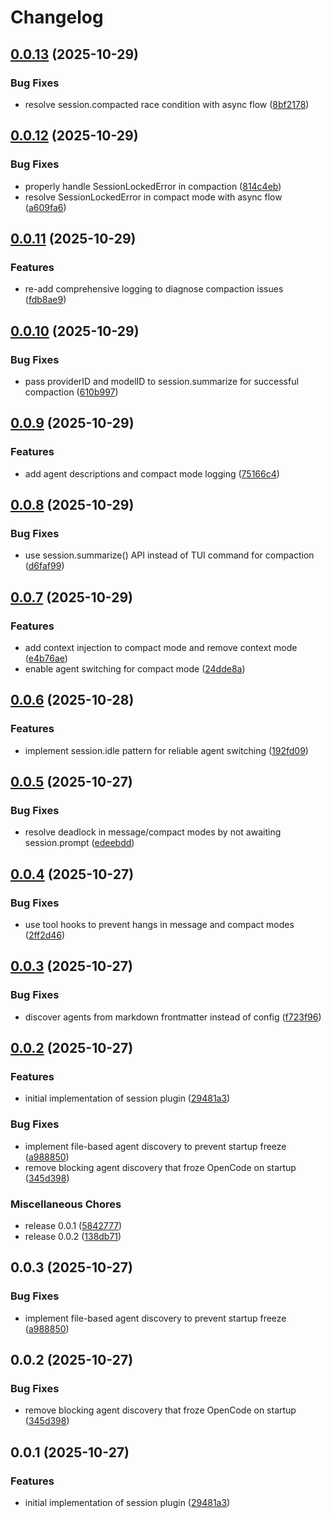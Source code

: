 # Changelog

## [0.0.13](https://github.com/malhashemi/opencode-sessions/compare/v0.0.12...v0.0.13) (2025-10-29)


### Bug Fixes

* resolve session.compacted race condition with async flow ([8bf2178](https://github.com/malhashemi/opencode-sessions/commit/8bf217817fb911b231626fb9bdc572aeaf523cd0))

## [0.0.12](https://github.com/malhashemi/opencode-sessions/compare/v0.0.11...v0.0.12) (2025-10-29)


### Bug Fixes

* properly handle SessionLockedError in compaction ([814c4eb](https://github.com/malhashemi/opencode-sessions/commit/814c4eba9db0c8737ec847f25cdf8875f946a112))
* resolve SessionLockedError in compact mode with async flow ([a609fa6](https://github.com/malhashemi/opencode-sessions/commit/a609fa6d74dfb8232cf3f4e2383f5fba22739657))

## [0.0.11](https://github.com/malhashemi/opencode-sessions/compare/v0.0.10...v0.0.11) (2025-10-29)


### Features

* re-add comprehensive logging to diagnose compaction issues ([fdb8ae9](https://github.com/malhashemi/opencode-sessions/commit/fdb8ae946f83f4a360350b4530d6896f155de69a))

## [0.0.10](https://github.com/malhashemi/opencode-sessions/compare/v0.0.9...v0.0.10) (2025-10-29)


### Bug Fixes

* pass providerID and modelID to session.summarize for successful compaction ([610b997](https://github.com/malhashemi/opencode-sessions/commit/610b997eb505deb73f02de7eec65a755ae31987a))

## [0.0.9](https://github.com/malhashemi/opencode-sessions/compare/v0.0.8...v0.0.9) (2025-10-29)


### Features

* add agent descriptions and compact mode logging ([75166c4](https://github.com/malhashemi/opencode-sessions/commit/75166c413f5ecaafb71d693dcc98e96edb08ab44))

## [0.0.8](https://github.com/malhashemi/opencode-sessions/compare/0.0.7...v0.0.8) (2025-10-29)


### Bug Fixes

* use session.summarize() API instead of TUI command for compaction ([d6faf99](https://github.com/malhashemi/opencode-sessions/commit/d6faf99da6bcf08a6a44796966d72af5dc92c61a))

## [0.0.7](https://github.com/malhashemi/opencode-sessions/compare/v0.0.6...v0.0.7) (2025-10-29)


### Features

* add context injection to compact mode and remove context mode ([e4b76ae](https://github.com/malhashemi/opencode-sessions/commit/e4b76aeeb070ef591b5535f6e63277cccd800542))
* enable agent switching for compact mode ([24dde8a](https://github.com/malhashemi/opencode-sessions/commit/24dde8a84efe15d73e3cbcb214ccd34286519860))

## [0.0.6](https://github.com/malhashemi/opencode-sessions/compare/v0.0.5...v0.0.6) (2025-10-28)


### Features

* implement session.idle pattern for reliable agent switching ([192fd09](https://github.com/malhashemi/opencode-sessions/commit/192fd092f5dc781d9959a0f38dfb42febe96d737))

## [0.0.5](https://github.com/malhashemi/opencode-sessions/compare/v0.0.4...v0.0.5) (2025-10-27)


### Bug Fixes

* resolve deadlock in message/compact modes by not awaiting session.prompt ([edeebdd](https://github.com/malhashemi/opencode-sessions/commit/edeebdd0a224ffaddd3c78a04b7f22bcf8595138))

## [0.0.4](https://github.com/malhashemi/opencode-sessions/compare/v0.0.3...v0.0.4) (2025-10-27)


### Bug Fixes

* use tool hooks to prevent hangs in message and compact modes ([2ff2d46](https://github.com/malhashemi/opencode-sessions/commit/2ff2d46c87b02e37cdb8c002e92b06961ebd9f46))

## [0.0.3](https://github.com/malhashemi/opencode-sessions/compare/v0.0.2...v0.0.3) (2025-10-27)


### Bug Fixes

* discover agents from markdown frontmatter instead of config ([f723f96](https://github.com/malhashemi/opencode-sessions/commit/f723f96621c0568dd989a344d272cd0bc78b2c08))

## [0.0.2](https://github.com/malhashemi/opencode-sessions/compare/v1.0.0...v0.0.2) (2025-10-27)


### Features

* initial implementation of session plugin ([29481a3](https://github.com/malhashemi/opencode-sessions/commit/29481a3ceb40fbd50a059b6e38e63816b1eb0bf8))


### Bug Fixes

* implement file-based agent discovery to prevent startup freeze ([a988850](https://github.com/malhashemi/opencode-sessions/commit/a9888508a7e58c67b43c28a634255309a243ed87))
* remove blocking agent discovery that froze OpenCode on startup ([345d398](https://github.com/malhashemi/opencode-sessions/commit/345d3983080ab8245a0c7d35290825a041aeeaf8))


### Miscellaneous Chores

* release 0.0.1 ([5842777](https://github.com/malhashemi/opencode-sessions/commit/5842777485dab1f14e919448a6a4b0b4544ca90b))
* release 0.0.2 ([138db71](https://github.com/malhashemi/opencode-sessions/commit/138db71333fd5c2f984613418694635c2ae4a6d5))

## 0.0.3 (2025-10-27)


### Bug Fixes

* implement file-based agent discovery to prevent startup freeze ([a988850](https://github.com/malhashemi/opencode-sessions/commit/a9888508a7e58c67b43c28a634255309a243ed87))

## 0.0.2 (2025-10-27)


### Bug Fixes

* remove blocking agent discovery that froze OpenCode on startup ([345d398](https://github.com/malhashemi/opencode-sessions/commit/345d3983080ab8245a0c7d35290825a041aeeaf8))

## 0.0.1 (2025-10-27)


### Features

* initial implementation of session plugin ([29481a3](https://github.com/malhashemi/opencode-sessions/commit/29481a3ceb40fbd50a059b6e38e63816b1eb0bf8))
